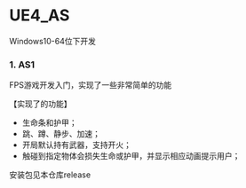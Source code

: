 # UE4_AS
Windows10-64位下开发

### 1. AS1

FPS游戏开发入门，实现了一些非常简单的功能

【实现了的功能】
- 生命条和护甲；
- 跳、蹲、静步、加速；
- 开局默认持有武器，支持开火；
- 触碰到指定物体会损失生命或护甲，并显示相应动画提示用户；

安装包见本仓库release

